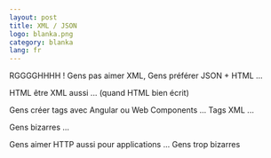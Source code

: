 ```yaml
---
layout: post
title: XML / JSON
logo: blanka.png
category: blanka
lang: fr
---
```


RGGGGHHHH ! Gens pas aimer XML, Gens préférer JSON + HTML ...

HTML être XML aussi ... (quand HTML bien écrit)

Gens créer tags avec Angular ou Web Components ... Tags XML ...

Gens bizarres ...

Gens aimer HTTP aussi pour applications ... Gens trop bizarres